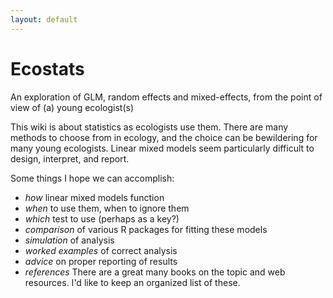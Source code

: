 ```yaml
---
layout: default
---
```


Ecostats
========

An exploration of GLM, random effects and mixed-effects, from the point of view of (a) young ecologist(s)

This wiki is about statistics as ecologists use them. There are many
methods to choose from in ecology, and the choice can be bewildering for
many young ecologists. Linear mixed models seem particularly difficult
to design, interpret, and report.

Some things I hope we can accomplish:

-   *how* linear mixed models function
-   *when* to use them, when to ignore them
-   *which* test to use (perhaps as a key?)
-   *comparison* of various R packages for fitting these models
-   *simulation* of analysis
-   *worked examples* of correct analysis
-   *advice* on proper reporting of results
-   *references* There are a great many books on the
    topic and web resources. I'd like to keep an organized list of
    these.